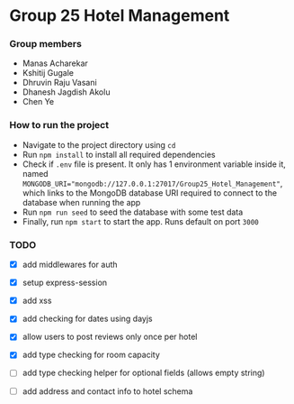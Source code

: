 # Group 25 Hotel Management

### Group members

- Manas Acharekar
- Kshitij Gugale
- Dhruvin Raju Vasani
- Dhanesh Jagdish Akolu
- Chen Ye

### How to run the project

- Navigate to the project directory using `cd`
- Run `npm install` to install all required dependencies
- Check if `.env` file is present. It only has 1 environment variable inside it, named `MONGODB_URI="mongodb://127.0.0.1:27017/Group25_Hotel_Management"`, which links to the MongoDB database URI required to connect to the database when running the app
- Run `npm run seed` to seed the database with some test data
- Finally, run `npm start` to start the app. Runs default on port `3000`

### TODO

- [x] add middlewares for auth
- [x] setup express-session
- [x] add xss
- [x] add checking for dates using dayjs
- [x] allow users to post reviews only once per hotel
- [x] add type checking for room capacity
- [ ] add type checking helper for optional fields (allows empty string)
- [ ] add address and contact info to hotel schema

